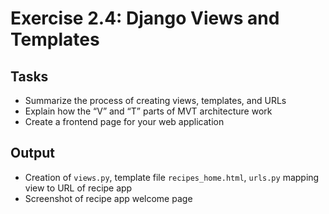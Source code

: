 # Exercise 2.4: Django Views and Templates

## Tasks
- Summarize the process of creating views, templates, and URLs 
- Explain how the “V” and “T” parts of MVT architecture work
- Create a frontend page for your web application

## Output
- Creation of `views.py`, template file `recipes_home.html`, `urls.py` mapping view to URL of recipe app
- Screenshot of recipe app welcome page